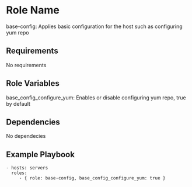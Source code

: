 Role Name
=========

base-config: Applies basic configuration for the host such as configuring yum repo

Requirements
------------

No requirements

Role Variables
--------------

base_config_configure_yum: Enables or disable configuring yum repo, true by default

Dependencies
------------

No dependecies

Example Playbook
----------------
    - hosts: servers
      roles:
         - { role: base-config, base_config_configure_yum: true }
